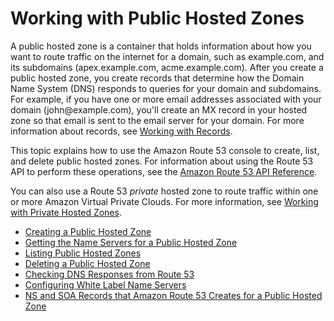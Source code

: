 # Working with Public Hosted Zones<a name="AboutHZWorkingWith"></a>

A public hosted zone is a container that holds information about how you want to route traffic on the internet for a domain, such as example\.com, and its subdomains \(apex\.example\.com, acme\.example\.com\)\. After you create a public hosted zone, you create records that determine how the Domain Name System \(DNS\) responds to queries for your domain and subdomains\. For example, if you have one or more email addresses associated with your domain \(john@example\.com\), you'll create an MX record in your hosted zone so that email is sent to the email server for your domain\. For more information about records, see [Working with Records](rrsets-working-with.md)\.

This topic explains how to use the Amazon Route 53 console to create, list, and delete public hosted zones\. For information about using the Route 53 API to perform these operations, see the [Amazon Route 53 API Reference](http://docs.aws.amazon.com/Route53/latest/APIReference/)\.

You can also use a Route 53 *private* hosted zone to route traffic within one or more Amazon Virtual Private Clouds\. For more information, see [Working with Private Hosted Zones](hosted-zones-private.md)\.


+ [Creating a Public Hosted Zone](CreatingHostedZone.md)
+ [Getting the Name Servers for a Public Hosted Zone](GetInfoAboutHostedZone.md)
+ [Listing Public Hosted Zones](ListInfoOnHostedZone.md)
+ [Deleting a Public Hosted Zone](DeleteHostedZone.md)
+ [Checking DNS Responses from Route 53](dns-test.md)
+ [Configuring White Label Name Servers](white-label-name-servers.md)
+ [NS and SOA Records that Amazon Route 53 Creates for a Public Hosted Zone](SOA-NSrecords.md)